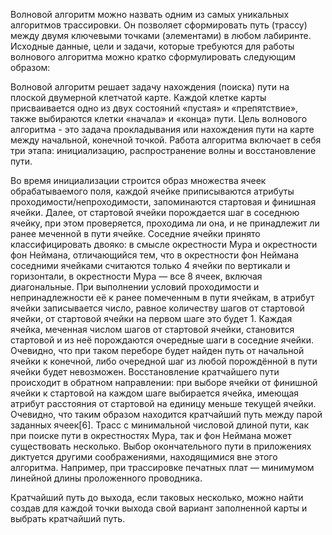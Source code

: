 Волновой алгоритм можно назвать одним из самых уникальных алгоритмов трассировки. Он позволяет сформировать путь (трассу) между двумя ключевыми точками (элементами) в любом лабиринте. Исходные данные, цели и задачи, которые требуются для работы волнового алгоритма можно кратко сформулировать следующим образом:

Волновой алгоритм решает задачу нахождения (поиска) пути на плоской двумерной клетчатой карте.
Каждой клетке карты присваивается одно из двух состояний «пустая» и «препятствие», также выбираются клетки «начала» и «конца» пути.
Цель волнового алгоритма - это задача прокладывания или нахождения пути на карте между начальной, конечной точкой.
Работа алгоритма включает в себя три этапа: инициализацию, распространение волны и восстановление пути.

Во время инициализации строится образ множества ячеек обрабатываемого поля, каждой ячейке приписываются атрибуты проходимости/непроходимости, запоминаются стартовая и финишная ячейки. Далее, от стартовой ячейки порождается шаг в соседнюю ячейку, при этом проверяется, проходима ли она, и не принадлежит ли ранее меченной в пути ячейке. Соседние ячейки принято классифицировать двояко: в смысле окрестности Мура и окрестности фон Неймана, отличающийся тем, что в окрестности фон Неймана соседними ячейками считаются только 4 ячейки по вертикали и горизонтали, в окрестности Мура — все 8 ячеек, включая диагональные. При выполнении условий проходимости и непринадлежности её к ранее помеченным в пути ячейкам, в атрибут ячейки записывается число, равное количеству шагов от стартовой ячейки, от стартовой ячейки на первом шаге это будет 1. Каждая ячейка, меченная числом шагов от стартовой ячейки, становится стартовой и из неё порождаются очередные шаги в соседние ячейки. Очевидно, что при таком переборе будет найден путь от начальной ячейки к конечной, либо очередной шаг из любой порождённой в пути ячейки будет невозможен. Восстановление кратчайшего пути происходит в обратном направлении: при выборе ячейки от финишной ячейки к стартовой на каждом шаге выбирается ячейка, имеющая атрибут расстояния от стартовой на единицу меньше текущей ячейки. Очевидно, что таким образом находится кратчайший путь между парой заданных ячеек[6]. Трасс с минимальной числовой длиной пути, как при поиске пути в окрестностях Мура, так и фон Неймана может существовать несколько. Выбор окончательного пути в приложениях диктуется другими соображениями, находящимися вне этого алгоритма. Например, при трассировке печатных плат — минимумом линейной длины проложенного проводника.

Кратчайший путь до выхода, если таковых несколько, можно найти создав для каждой точки выхода свой вариант заполненной карты и выбрать кратчайший путь.